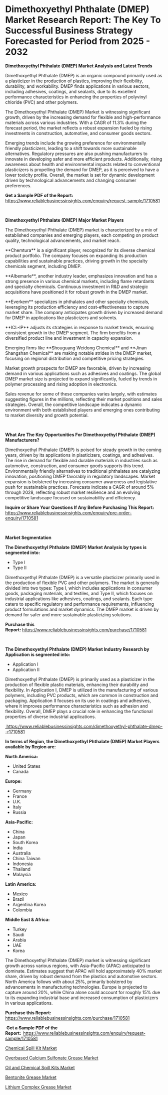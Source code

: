 <p><h1>Dimethoxyethyl Phthalate (DMEP) Market Research Report: The Key To Successful Business Strategy Forecasted for Period from 2025 - 2032</h1></p><p><strong>Dimethoxyethyl Phthalate (DMEP) Market Analysis and Latest Trends</strong></p>
<p><p>Dimethoxyethyl Phthalate (DMEP) is an organic compound primarily used as a plasticizer in the production of plastics, improving their flexibility, durability, and workability. DMEP finds applications in various sectors, including adhesives, coatings, and sealants, due to its excellent performance characteristics in enhancing the properties of polyvinyl chloride (PVC) and other polymers.</p><p>The Dimethoxyethyl Phthalate (DMEP) Market is witnessing significant growth, driven by the increasing demand for flexible and high-performance materials across various industries. With a CAGR of 11.3% during the forecast period, the market reflects a robust expansion fueled by rising investments in construction, automotive, and consumer goods sectors. </p><p>Emerging trends include the growing preference for environmentally friendly plasticizers, leading to a shift towards more sustainable alternatives. Regulatory pressures are also pushing manufacturers to innovate in developing safer and more efficient products. Additionally, rising awareness about health and environmental impacts related to conventional plasticizers is propelling the demand for DMEP, as it is perceived to have a lower toxicity profile. Overall, the market is set for dynamic development driven by technological advancements and changing consumer preferences.</p></p>
<p><strong>Get a Sample PDF of the Report:&nbsp;</strong> <a href="https://www.reliablebusinessinsights.com/enquiry/request-sample/1710581?utm_campaign=904&utm_medium=2&utm_source=Github&utm_content=ia&utm_term=10012025&utm_id=dimethoxyethyl-phthalate-dmep">https://www.reliablebusinessinsights.com/enquiry/request-sample/1710581</a></p>
<p>&nbsp;</p>
<p><strong>Dimethoxyethyl Phthalate (DMEP) Major Market Players</strong></p>
<p><p>The Dimethoxyethyl Phthalate (DMEP) market is characterized by a mix of established companies and emerging players, each competing on product quality, technological advancements, and market reach.</p><p>**Chemtura** is a significant player, recognized for its diverse chemical product portfolio. The company focuses on expanding its production capabilities and sustainable practices, driving growth in the specialty chemicals segment, including DMEP. </p><p>**Albemarle**, another industry leader, emphasizes innovation and has a strong presence in various chemical markets, including flame retardants and specialty chemicals. Continuous investment in R&D and strategic acquisitions have positioned it for robust growth in the DMEP market.</p><p>**Everkem** specializes in phthalates and other specialty chemicals, leveraging its production efficiency and cost-effectiveness to capture market share. The company anticipates growth driven by increased demand for DMEP in applications like plasticizers and solvents.</p><p>**ICL-IP** adjusts its strategies in response to market trends, ensuring consistent growth in the DMEP segment. The firm benefits from a diversified product line and investment in capacity expansion.</p><p>Emerging firms like **Shouguang Weidong Chemical** and **Jinan Shangshan Chemical** are making notable strides in the DMEP market, focusing on regional distribution and competitive pricing strategies.</p><p>Market growth prospects for DMEP are favorable, driven by increasing demand in various applications such as adhesives and coatings. The global DMEP market size is projected to expand significantly, fueled by trends in polymer processing and rising adoption in electronics.</p><p>Sales revenue for some of these companies varies largely, with estimates suggesting figures in the millions, reflecting their market positions and sales strategies. Overall, the competitive landscape indicates a dynamic environment with both established players and emerging ones contributing to market diversity and growth potential.</p></p>
<p>&nbsp;</p>
<p><strong>What Are The Key Opportunities For Dimethoxyethyl Phthalate (DMEP) Manufacturers?</strong></p>
<p><p>Dimethoxyethyl Phthalate (DMEP) is poised for steady growth in the coming years, driven by its applications in plasticizers, coatings, and adhesives. The rise in demand for flexible and durable materials in industries such as automotive, construction, and consumer goods supports this trend. Environmentally friendly alternatives to traditional phthalates are catalyzing innovation, positioning DMEP favorably in regulatory landscapes. Market expansion is bolstered by increasing consumer awareness and legislative push for sustainable practices. Forecasts indicate a CAGR of around 5% through 2028, reflecting robust market resilience and an evolving competitive landscape focused on sustainability and efficiency.</p></p>
<p><strong>Inquire or Share Your Questions If Any Before Purchasing This Report:</strong> <a href="https://www.reliablebusinessinsights.com/enquiry/pre-order-enquiry/1710581?utm_campaign=904&utm_medium=2&utm_source=Github&utm_content=ia&utm_term=10012025&utm_id=dimethoxyethyl-phthalate-dmep">https://www.reliablebusinessinsights.com/enquiry/pre-order-enquiry/1710581</a></p>
<p>&nbsp;</p>
<p><strong>Market Segmentation</strong></p>
<p><strong>The Dimethoxyethyl Phthalate (DMEP) Market Analysis by types is segmented into:</strong></p>
<p><ul><li>Type I</li><li>Type II</li></ul></p>
<p><p>Dimethoxyethyl Phthalate (DMEP) is a versatile plasticizer primarily used in the production of flexible PVC and other polymers. The market is generally divided into two types: Type I, which includes applications in consumer goods, packaging materials, and textiles, and Type II, which focuses on industrial applications like adhesives, coatings, and sealants. Each type caters to specific regulatory and performance requirements, influencing product formulations and market dynamics. The DMEP market is driven by demand for safer and more sustainable plasticizing solutions.</p></p>
<p><strong>Purchase this Report:&nbsp;</strong><a href="https://www.reliablebusinessinsights.com/purchase/1710581?utm_campaign=904&utm_medium=2&utm_source=Github&utm_content=ia&utm_term=10012025&utm_id=dimethoxyethyl-phthalate-dmep">https://www.reliablebusinessinsights.com/purchase/1710581</a></p>
<p>&nbsp;</p>
<p><strong>The Dimethoxyethyl Phthalate (DMEP) Market Industry Research by Application is segmented into:</strong></p>
<p><ul><li>Application I</li><li>Application II</li></ul></p>
<p><p>Dimethoxyethyl Phthalate (DMEP) is primarily used as a plasticizer in the production of flexible plastic materials, enhancing their durability and flexibility. In Application I, DMEP is utilized in the manufacturing of various polymers, including PVC products, which are common in construction and packaging. Application II focuses on its use in coatings and adhesives, where it improves performance characteristics such as adhesion and flexibility. Overall, DMEP plays a crucial role in enhancing the functional properties of diverse industrial applications.</p></p>
<p><a href="https://www.reliablebusinessinsights.com/dimethoxyethyl-phthalate-dmep--r1710581?utm_campaign=904&utm_medium=2&utm_source=Github&utm_content=ia&utm_term=10012025&utm_id=dimethoxyethyl-phthalate-dmep">&nbsp;https://www.reliablebusinessinsights.com/dimethoxyethyl-phthalate-dmep--r1710581</a></p>
<p><strong>In terms of Region, the Dimethoxyethyl Phthalate (DMEP) Market Players available by Region are:</strong></p>
<p>
    <p> <strong> North America: </strong>
        <ul>
            <li>United States</li>
            <li>Canada</li>
        </ul>
        </p> 
    <p> <strong> Europe: </strong>
        <ul>
            <li>Germany</li>
            <li>France</li>
            <li>U.K.</li>
            <li>Italy</li>
            <li>Russia</li>
        </ul>
        </p> 
    <p> <strong> Asia-Pacific: </strong>
        <ul>
            <li>China</li>
            <li>Japan</li>
            <li>South Korea</li>
            <li>India</li>
            <li>Australia</li>
            <li>China Taiwan</li>
            <li>Indonesia</li>
            <li>Thailand</li>
            <li>Malaysia</li>
        </ul>
        </p> 
    <p> <strong> Latin America: </strong>
        <ul>
            <li>Mexico</li>
            <li>Brazil</li>
            <li>Argentina Korea</li>
            <li>Colombia</li>
        </ul>
        </p> 
    <p> <strong> Middle East & Africa: </strong>
        <ul>
            <li>Turkey</li>
            <li>Saudi</li>
            <li>Arabia</li>
            <li>UAE</li>
            <li>Korea</li>
        </ul>
    </p>
    </p>
<p><p>The Dimethoxyethyl Phthalate (DMEP) market is witnessing significant growth across various regions, with Asia-Pacific (APAC) anticipated to dominate. Estimates suggest that APAC will hold approximately 40% market share, driven by robust demand from the plastics and automotive sectors. North America follows with about 25%, primarily bolstered by advancements in manufacturing technologies. Europe is projected to capture around 20%, while China alone could account for roughly 15% due to its expanding industrial base and increased consumption of plasticizers in various applications.</p></p>
<p><strong>Purchase this Report: </strong><a href="https://www.reliablebusinessinsights.com/purchase/1710581?utm_campaign=904&utm_medium=2&utm_source=Github&utm_content=ia&utm_term=10012025&utm_id=dimethoxyethyl-phthalate-dmep">https://www.reliablebusinessinsights.com/purchase/1710581</a></p>
<p>&nbsp;<strong>Get a Sample PDF of the Report:&nbsp;&nbsp;</strong><a href="https://www.reliablebusinessinsights.com/enquiry/request-sample/1710581?utm_campaign=904&utm_medium=2&utm_source=Github&utm_content=ia&utm_term=10012025&utm_id=dimethoxyethyl-phthalate-dmep">https://www.reliablebusinessinsights.com/enquiry/request-sample/1710581</a></p>
<p><strong></strong></p>
<p><p><a href="https://github.com/antonioc6hal/Market-Research-Report-List-1/blob/main/chemical-spill-kit-market.md?utm_campaign=904&utm_medium=2&utm_source=Github&utm_content=ia&utm_term=10012025&utm_id=dimethoxyethyl-phthalate-dmep">Chemical Spill Kit Market</a></p><p><a href="https://github.com/ElviraLeka1962/Market-Research-Report-List-1/blob/main/overbased-calcium-sulfonate-grease-market.md?utm_campaign=904&utm_medium=2&utm_source=Github&utm_content=ia&utm_term=10012025&utm_id=dimethoxyethyl-phthalate-dmep">Overbased Calcium Sulfonate Grease Market</a></p><p><a href="https://github.com/osbornrdaflalo/Market-Research-Report-List-1/blob/main/oil-and-chemical-spill-kits-market.md?utm_campaign=904&utm_medium=2&utm_source=Github&utm_content=ia&utm_term=10012025&utm_id=dimethoxyethyl-phthalate-dmep">Oil and Chemical Spill Kits Market</a></p><p><a href="https://github.com/lashaunm5st/Market-Research-Report-List-1/blob/main/bentonite-grease-market.md?utm_campaign=904&utm_medium=2&utm_source=Github&utm_content=ia&utm_term=10012025&utm_id=dimethoxyethyl-phthalate-dmep">Bentonite Grease Market</a></p><p><a href="https://github.com/kimberjam0i/Market-Research-Report-List-1/blob/main/lithium-complex-grease-market.md?utm_campaign=904&utm_medium=2&utm_source=Github&utm_content=ia&utm_term=10012025&utm_id=dimethoxyethyl-phthalate-dmep">Lithium Complex Grease Market</a></p></p>